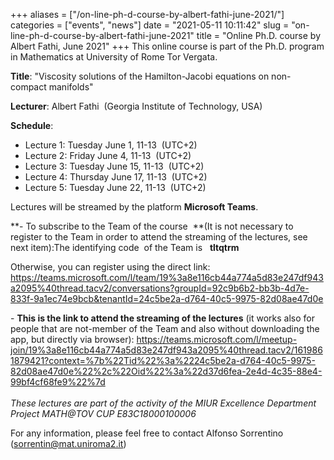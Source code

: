 +++
aliases = ["/on-line-ph-d-course-by-albert-fathi-june-2021/"]
categories = ["events", "news"]
date = "2021-05-11 10:11:42"
slug = "on-line-ph-d-course-by-albert-fathi-june-2021"
title = "Online Ph.D. course by Albert Fathi, June 2021"
+++
This online course is part of the Ph.D. program in Mathematics at
University of Rome Tor Vergata.  
  
**Title**: "Viscosity solutions of the Hamilton-Jacobi equations on
non-compact manifolds"

**Lecturer**: Albert Fathi  (Georgia Institute of Technology, USA)  
  
**Schedule**:  
- Lecture 1: Tuesday June 1, 11-13  (UTC+2)  
- Lecture 2: Friday June 4, 11-13  (UTC+2)  
- Lecture 3: Tuesday June 15, 11-13  (UTC+2)  
- Lecture 4: Thursday June 17, 11-13  (UTC+2)  
- Lecture 5: Tuesday June 22, 11-13  (UTC+2)  
  
Lectures will be streamed by the platform **Microsoft Teams**.  
  
**- To subscribe to the Team of the course  **(It is not necessary to
register to the Team in order to attend the streaming of the lectures,
see next item):The identifying code  of the Team is   **tltqtrm**  
  
Otherwise, you can register using the direct link:
<https://teams.microsoft.com/l/team/19%3a8e116cb44a774a5d83e247df943a2095%40thread.tacv2/conversations?groupId=92c9b6b2-bb3b-4d7e-833f-9a1ec74e9bcb&tenantId=24c5be2a-d764-40c5-9975-82d08ae47d0e>

- **This is the link to attend the streaming of the lectures** (it works
also for people that are not-member of the Team and also without
downloading the app, but directly via browser):
[https://teams.microsoft.com/l/meetup-join/19%3a8e116cb44a774a5d83e247df943a2095%40thread.tacv2/1619861879421?context=%7b%22Tid%22%3a%2224c5be2a-d764-40c5-9975-82d08ae47d0e%22%2c%22Oid%22%3a%22d37d6fea-2e4d-4c35-88e4-99bf4cf68fe9%22%7d  
](https://teams.microsoft.com/l/meetup-join/19%3a8e116cb44a774a5d83e247df943a2095%40thread.tacv2/1619861879421?context=%7b%22Tid%22%3a%2224c5be2a-d764-40c5-9975-82d08ae47d0e%22%2c%22Oid%22%3a%22d37d6fea-2e4d-4c35-88e4-99bf4cf68fe9%22%7d)  
*These lectures are part of the activity of the MIUR Excellence
Department Project MATH@TOV CUP E83C18000100006*   
  
For any information, please feel free to contact Alfonso Sorrentino
(<sorrentin@mat.uniroma2.it>)
